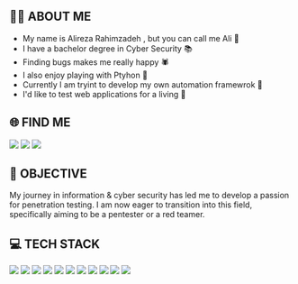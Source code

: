 ## 👨‍💻 ABOUT ME 
- My name is Alireza Rahimzadeh , but you can call me Ali 👋 
- I have a bachelor degree in Cyber Security 📚
- Finding bugs makes me really happy 🕷️
- I also enjoy playing with Ptyhon 🐍
- Currently I am tryint to develop my own automation framewrok 🤫
- I'd like to test web applications for a living 👀


## 🌐 FIND ME
<a href="https://www.linkedin.com/in/alireza-rahimzadeh-467567298/"><img src="https://img.shields.io/badge/LinkedIn-%230077B5.svg?logo=linkedin&logoColor=white"></a>
<a href="https://medium.com/@aliraah"><img src="https://img.shields.io/badge/Medium-black?logo=medium&logoColor=white"></a>
<a href="https://discord.com/users/1174793048857772086"><img src="https://img.shields.io/badge/Discord-%237289DA.svg?logo=discord&logoColor=white"></a>

## 🏹 OBJECTIVE  
My journey in information & cyber security has led me to develop a passion for penetration testing. I am now eager to transition into this field, specifically aiming to be a pentester or a red teamer.

## 💻 TECH STACK
<a href="#"><img src="https://img.shields.io/badge/OWASP-Top10-red?style=for-the-badge&logo=OWASP"></a>
<a href="#"><img src="https://img.shields.io/badge/Python-3776AB?logo=python&logoColor=fff&style=for-the-badge"></a>
<a href="#"><img src="https://img.shields.io/badge/GNU%20Bash-4EAA25?logo=gnubash&logoColor=fff&style=for-the-badge"></a>
<a href="#"><img src="https://img.shields.io/badge/MongoDB-47A248?logo=mongodb&logoColor=fff&style=for-the-badge"></a> 
<a href="#"><img src="https://img.shields.io/badge/MySQL-4479A1?logo=mysql&logoColor=fff&style=for-the-badge"></a> 
<a href="#"><img src="https://img.shields.io/badge/Kali%20Linux-557C94?logo=kalilinux&logoColor=fff&style=for-the-badge"></a>
<a href="#"><img src="https://img.shields.io/badge/Ubuntu-E95420?logo=ubuntu&logoColor=fff&style=for-the-badge"></a>
<a href="#"><img src="https://img.shields.io/badge/Metasploit-2596CD?logo=metasploit&logoColor=fff&style=for-the-badge"></a>
<a href="#"><img src="https://img.shields.io/badge/Burp%20Suite-F63?logo=burpsuite&logoColor=fff&style=for-the-badge"></a>
<a href="#"><img src="https://img.shields.io/badge/GitHub-181717?logo=github&logoColor=fff&style=for-the-badge"></a>
<a href="#"><img src="https://img.shields.io/badge/Flask-000?logo=flask&logoColor=fff&style=for-the-badge"></a>

<!--- 
Ubuntu
MySQL
Javascript
Burpsuite
Metasploit
OWASP ZAP
Notion
XMind
Streamlit
Wordpress
--->

<!--- 
https://img.shields.io/badge/Kali%20Linux-557C94?logo=kalilinux&logoColor=fff&style=flat-square

https://img.shields.io/badge/Python-3776AB?logo=python&logoColor=fff&style=for-the-badge

https://img.shields.io/badge/JavaScript-F7DF1E?logo=javascript&logoColor=000&style=flat-square

https://img.shields.io/badge/GNU%20Bash-4EAA25?logo=gnubash&logoColor=fff&style=for-the-badge

https://img.shields.io/badge/Linux-FCC624?logo=linux&logoColor=000&style=for-the-badge

https://img.shields.io/badge/MongoDB-47A248?logo=mongodb&logoColor=fff&style=for-the-badge

https://img.shields.io/badge/OWASP-000?logo=owasp&logoColor=fff&style=flat-square

https://img.shields.io/badge/OWASP-TOP%2010-000?logo=owasp&logoColor=fff&style=flat-square

https://img.shields.io/badge/Notion-000?logo=notion&logoColor=fff&style=for-the-badge

https://img.shields.io/badge/Notion-000?logo=notion&logoColor=fff&style=for-the-badge

https://img.shields.io/badge/Blogger-FF5722?logo=blogger&logoColor=fff&style=for-the-badge

https://img.shields.io/badge/Blogger-FF5722?logo=blogger&logoColor=fff&style=for-the-badge

https://img.shields.io/badge/Metasploit-2596CD?logo=metasploit&logoColor=fff&style=for-the-badge

https://img.shields.io/badge/Burp%20Suite-F63?logo=burpsuite&logoColor=fff&style=for-the-badge
--->

<!---
aliraah/aliraah is a ✨ special ✨ repository because its `README.md` (this file) appears on your GitHub profile.
You can click the Preview link to take a look at your changes.
--->
